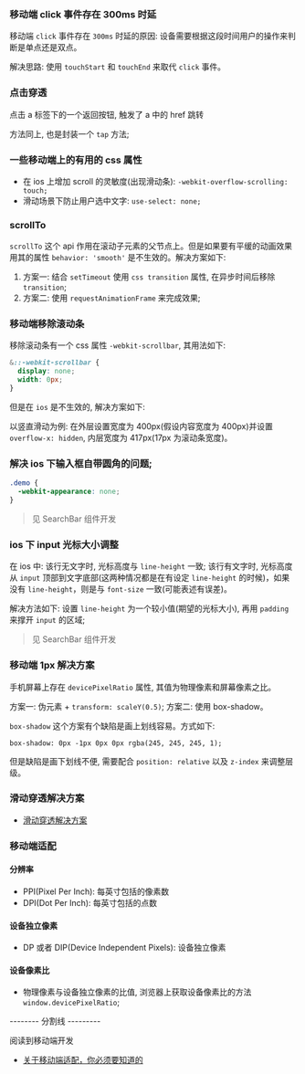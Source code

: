 ### 移动端 click 事件存在 300ms 时延

移动端 `click` 事件存在 `300ms` 时延的原因: 设备需要根据这段时间用户的操作来判断是单点还是双点。

解决思路: 使用 `touchStart` 和 `touchEnd` 来取代 `click` 事件。

### 点击穿透

点击 a 标签下的一个返回按钮, 触发了 a 中的 href 跳转

方法同上, 也是封装一个 `tap` 方法;

### 一些移动端上的有用的 css 属性

* 在 ios 上增加 scroll 的灵敏度(出现滑动条): `-webkit-overflow-scrolling: touch;`
* 滑动场景下防止用户选中文字: `use-select: none;`

### scrollTo

`scrollTo` 这个 api 作用在滚动子元素的父节点上。但是如果要有平缓的动画效果用其的属性 `behavior: 'smooth'` 是不生效的。解决方案如下:

1. 方案一: 结合 `setTimeout` 使用 `css transition` 属性, 在异步时间后移除 `transition`;
2. 方案二: 使用 `requestAnimationFrame` 来完成效果;

### 移动端移除滚动条

移除滚动条有一个 css 属性 `-webkit-scrollbar`, 其用法如下:

```css
&::-webkit-scrollbar {
  display: none;
  width: 0px;
}
```

但是在 `ios` 是不生效的, 解决方案如下:

以竖直滑动为例: 在外层设置宽度为 400px(假设内容宽度为 400px)并设置 `overflow-x: hidden`, 内层宽度为 417px(17px 为滚动条宽度)。

### 解决 ios 下输入框自带圆角的问题;

```css
.demo {
  -webkit-appearance: none;
}
```

> 见 SearchBar 组件开发

### ios 下 input 光标大小调整

在 ios 中: 该行无文字时, 光标高度与 `line-height` 一致; 该行有文字时, 光标高度从 `input` 顶部到文字底部(这两种情况都是在有设定 `line-height` 的时候)，如果没有 `line-height`，则是与 `font-size` 一致(可能表述有误差)。

解决方法如下: 设置 `line-height` 为一个较小值(期望的光标大小), 再用 `padding` 来撑开 `input` 的区域;

> 见 SearchBar 组件开发

### 移动端 1px 解决方案

手机屏幕上存在 `devicePixelRatio` 属性, 其值为物理像素和屏幕像素之比。

方案一: 伪元素 + `transform: scaleY(0.5)`;
方案二: 使用 box-shadow。

`box-shadow` 这个方案有个缺陷是画上划线容易。方式如下:

```
box-shadow: 0px -1px 0px 0px rgba(245, 245, 245, 1);
```

但是缺陷是画下划线不便, 需要配合 `position: relative` 以及 `z-index` 来调整层级。

### 滑动穿透解决方案

- [滑动穿透解决方案](https://github.com/MuYunyun/blog/blob/master/React/%E7%BB%84%E4%BB%B6%E5%BC%80%E5%8F%91/modal.md#%E6%BB%91%E5%8A%A8%E7%A9%BF%E9%80%8F%E8%A7%A3%E5%86%B3%E6%96%B9%E6%A1%88)

### 移动端适配

#### 分辨率

* PPI(Pixel Per Inch): 每英寸包括的像素数
* DPI(Dot Per Inch): 每英寸包括的点数

#### 设备独立像素

* DP 或者 DIP(Device Independent Pixels): 设备独立像素

#### 设备像素比

* 物理像素与设备独立像素的比值, 浏览器上获取设备像素比的方法 `window.devicePixelRatio`;

-------- 分割线 ---------

阅读到移动端开发

* [关于移动端适配，你必须要知道的](https://juejin.im/post/5cddf289f265da038f77696c#heading-3)
